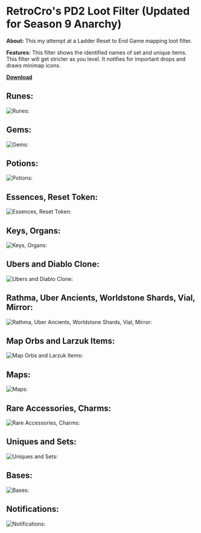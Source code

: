 # RetroCro's PD2 Loot Filter (Updated for Season 9 Anarchy)

**About:** 		This my attempt at a Ladder Reset to End Game mapping loot filter. 

**Features:** 	This filter shows the identified names of set and unique items. This filter will get stricter as you level. It notifies for important drops and draws minimap icons. 

**[Download](https://github.com/RetroCro/PD2-Loot-Filter/archive/refs/heads/main.zip)**

## Runes:
![Runes:](https://i.imgur.com/qSSr7oq.png)

## Gems:
![Gems:](https://i.imgur.com/fRn6wSp.png)

## Potions:
![Potions:](https://i.imgur.com/PH4SC5a.png)

## Essences, Reset Token:
![Essences, Reset Token:](https://i.imgur.com/C0lWPfz.png)

## Keys, Organs:
![Keys, Organs:](https://i.imgur.com/RbYDstN.png)

## Ubers and Diablo Clone:
![Ubers and Diablo Clone:](https://i.imgur.com/44vGcpl.png)

## Rathma, Uber Ancients, Worldstone Shards, Vial, Mirror:
![Rathma, Uber Ancients, Worldstone Shards, Vial, Mirror:](https://i.imgur.com/c9CVmAt.png)

## Map Orbs and Larzuk Items:
![Map Orbs and Larzuk Items:](https://i.imgur.com/IiLun52.png)

## Maps:
![Maps:](https://i.imgur.com/HTdJHPX.png)

## Rare Accessories, Charms:
![Rare Accessories, Charms:](https://i.imgur.com/zY4F8Wn.png)

## Uniques and Sets:
![Uniques and Sets:](https://i.imgur.com/W2zgl6X.png)

## Bases:
![Bases:](https://i.imgur.com/uneGbpK.png)

## Notifications:
![Notifications:](https://i.imgur.com/f7pQvGQ.png)
